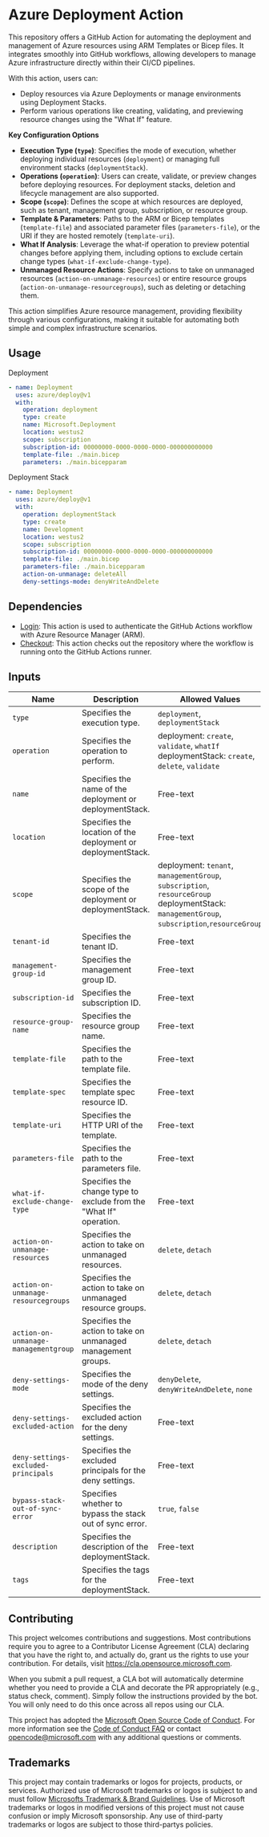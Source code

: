 # Azure Deployment Action

This repository offers a GitHub Action for automating the deployment and management of Azure resources using ARM Templates or Bicep files. It integrates smoothly into GitHub workflows, allowing developers to manage Azure infrastructure directly within their CI/CD pipelines.

With this action, users can:

- Deploy resources via Azure Deployments or manage environments using Deployment Stacks.
- Perform various operations like creating, validating, and previewing resource changes using the "What If" feature.

**Key Configuration Options**

- **Execution Type (`type`)**: Specifies the mode of execution, whether deploying individual resources (`deployment`) or managing full environment stacks (`deploymentStack`).
- **Operations (`operation`)**: Users can create, validate, or preview changes before deploying resources. For deployment stacks, deletion and lifecycle management are also supported.
- **Scope (`scope`)**: Defines the scope at which resources are deployed, such as tenant, management group, subscription, or resource group.
- **Template & Parameters**: Paths to the ARM or Bicep templates (`template-file`) and associated parameter files (`parameters-file`), or the URI if they are hosted remotely (`template-uri`).
- **What If Analysis**: Leverage the what-if operation to preview potential changes before applying them, including options to exclude certain change types (`what-if-exclude-change-type`).
- **Unmanaged Resource Actions**: Specify actions to take on unmanaged resources (`action-on-unmanage-resources`) or entire resource groups (`action-on-unmanage-resourcegroups`), such as deleting or detaching them.

This action simplifies Azure resource management, providing flexibility through various configurations, making it suitable for automating both simple and complex infrastructure scenarios.

## Usage

Deployment

```yaml
- name: Deployment
  uses: azure/deploy@v1
  with:
    operation: deployment
    type: create
    name: Microsoft.Deployment
    location: westus2
    scope: subscription
    subscription-id: 00000000-0000-0000-0000-000000000000
    template-file: ./main.bicep
    parameters: ./main.bicepparam
```

Deployment Stack

```yaml
- name: Deployment
  uses: azure/deploy@v1
  with:
    operation: deploymentStack
    type: create
    name: Development
    location: westus2
    scope: subscription
    subscription-id: 00000000-0000-0000-0000-000000000000
    template-file: ./main.bicep
    parameters-file: ./main.bicepparam
    action-on-unmanage: deleteAll
    deny-settings-mode: denyWriteAndDelete
```

## Dependencies

- [Login](https://github.com/azure/login): This action is used to authenticate
  the GitHub Actions workflow with Azure Resource Manager (ARM).
- [Checkout](https://github.com/actions/checkout): This action checks out the
  repository where the workflow is running onto the GitHub Actions runner.

## Inputs

| Name                                 | Description                                                        | Allowed Values                                                                                                                                   |
| ------------------------------------ | ------------------------------------------------------------------ | ------------------------------------------------------------------------------------------------------------------------------------------------ |
| `type`                               | Specifies the execution type.                                      | `deployment`, `deploymentStack`                                                                                                                  |
| `operation`                          | Specifies the operation to perform.                                | deployment: `create`, `validate`, `whatIf` <br> deploymentStack: `create`, `delete`, `validate`                                                  |
| `name`                               | Specifies the name of the deployment or deploymentStack.           | Free-text                                                                                                                                        |
| `location`                           | Specifies the location of the deployment or deploymentStack.       | Free-text                                                                                                                                        |
| `scope`                              | Specifies the scope of the deployment or deploymentStack.          | deployment: `tenant`, `managementGroup`, `subscription`, `resourceGroup` <br> deploymentStack: `managementGroup`, `subscription`,`resourceGroup` |
| `tenant-id`                          | Specifies the tenant ID.                                           | Free-text                                                                                                                                        |
| `management-group-id`                | Specifies the management group ID.                                 | Free-text                                                                                                                                        |
| `subscription-id`                    | Specifies the subscription ID.                                     | Free-text                                                                                                                                        |
| `resource-group-name`                | Specifies the resource group name.                                 | Free-text                                                                                                                                        |
| `template-file`                      | Specifies the path to the template file.                           | Free-text                                                                                                                                        |
| `template-spec`                      | Specifies the template spec resource ID.                           | Free-text                                                                                                                                        |
| `template-uri`                       | Specifies the HTTP URI of the template.                            | Free-text                                                                                                                                        |
| `parameters-file`                    | Specifies the path to the parameters file.                         | Free-text                                                                                                                                        |
| `what-if-exclude-change-type`        | Specifies the change type to exclude from the "What If" operation. | Free-text                                                                                                                                        |
| `action-on-unmanage-resources`       | Specifies the action to take on unmanaged resources.               | `delete`, `detach`                                                                                                                               |
| `action-on-unmanage-resourcegroups`  | Specifies the action to take on unmanaged resource groups.         | `delete`, `detach`                                                                                                                               |
| `action-on-unmanage-managementgroup` | Specifies the action to take on unmanaged management groups.       | `delete`, `detach`                                                                                                                               |
| `deny-settings-mode`                 | Specifies the mode of the deny settings.                           | `denyDelete`, `denyWriteAndDelete`, `none`                                                                                                       |
| `deny-settings-excluded-action`      | Specifies the excluded action for the deny settings.               | Free-text                                                                                                                                        |
| `deny-settings-excluded-principals`  | Specifies the excluded principals for the deny settings.           | Free-text                                                                                                                                        |
| `bypass-stack-out-of-sync-error`     | Specifies whether to bypass the stack out of sync error.           | `true`, `false`                                                                                                                                  |
| `description`                        | Specifies the description of the deploymentStack.                  | Free-text                                                                                                                                        |
| `tags`                               | Specifies the tags for the deploymentStack.                        | Free-text                                                                                                                                        |

## Contributing

This project welcomes contributions and suggestions. Most contributions require
you to agree to a Contributor License Agreement (CLA) declaring that you have
the right to, and actually do, grant us the rights to use your contribution. For
details, visit https://cla.opensource.microsoft.com.

When you submit a pull request, a CLA bot will automatically determine whether
you need to provide a CLA and decorate the PR appropriately (e.g., status check,
comment). Simply follow the instructions provided by the bot. You will only need
to do this once across all repos using our CLA.

This project has adopted the
[Microsoft Open Source Code of Conduct](https://opensource.microsoft.com/codeofconduct/).
For more information see the
[Code of Conduct FAQ](https://opensource.microsoft.com/codeofconduct/faq/) or
contact [opencode@microsoft.com](mailto:opencode@microsoft.com) with any
additional questions or comments.

## Trademarks

This project may contain trademarks or logos for projects, products, or
services. Authorized use of Microsoft trademarks or logos is subject to and must
follow
[Microsofts Trademark & Brand Guidelines](https://www.microsoft.com/en-us/legal/intellectualproperty/trademarks/usage/general).
Use of Microsoft trademarks or logos in modified versions of this project must
not cause confusion or imply Microsoft sponsorship. Any use of third-party
trademarks or logos are subject to those third-partys policies.

